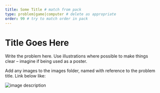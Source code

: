 ```yaml
---
title: Some Title # match from pack
type: problem|game|computer # delete as appropriate
order: 99 # try to match order in pack
---
```


# Title Goes Here

Write the problem here. Use illustrations where possible to make things clear – imagine if being used as a poster.

Add any images to the images folder, named with reference to the problem title. Link below like:

![image description](../../images/some-title-1.png)
